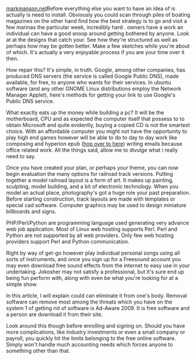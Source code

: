 [markmanson.net](https://markmanson.net/love)Before everything else you
want to have an idea of is actually is need to install. Obviously you
could scan through piles of boating magazines on the other hand find how
the best strategy is to go and visit a few marinas the particular week,
incredibly hard . owners have a work an individual can have a good snoop
around getting bothered by anyone. Look at at the designs that catch
your. See how they're structured as well as perhaps how may be gotten
better. Make a few sketches while you're about of which. It's actually a
very enjoyable process if you are your time over it then.

How repair this? It's simple, in truth. Google, among other companies,
has produced DNS servers (the service is called Google Public DNS), made
available, for free, to anyone who wants for their services. In ubuntu
software (and any other GNOME Linux distributions employ the Network
Manager Applet), here's methods for getting your link to use Google's
Public DNS service.

What exactly eats up the money while building a pc? It will be the
motherboard, CPU and as expected the computer itself that possess to to
obtain Microsoft and quite evidently, buying a copied CD is not the
smartest choice. With an affordable computer you might not have the
opportunity to play high end games however will be able to do to day to
day work like composing and hyperion epub ([hop over to
here](http://jaqlib.sourceforge.net/wiki/index.php/How_Make_Membership_Sites_To_Make_Money_Online))
writing emails because office related work. All the things said, allow
me to divulge what i really need to say.

Once you have created your plan, or perhaps your theme, you can now
begin evaluation the many options for railroad track versions. Putting
together a model railroad layout is a form of art. It makes up painting,
sculpting, model building, and a bit of electronic technology. When you
model an actual place, photography's got a huge role your past
preparation. Before starting construction, track layouts are made with
templates or special cad software. Computer graphics may be used to
design miniature billboards and signs.

PHP/Perl/Python are programming language used generating very advance
web job application. Most of Linux web hosting supports Perl. Perl and
Python are not supported by all web providers. Only few web hosting
providers support Perl and Python communication.

Right by way of get-go however play individual personal songs using all
sorts of instruments, and once you sign up for a Freesound account you
may even download free sound effects from the internet to easy use in
your undertaking. Jokosher may not satisfy a professional, but it's sure
end up being fun perform with, along with even be what you're looking
for at a simple show.

In this article, I will explain could can eliminate it from one's body.
Removal software can remove most among the threats which you have on the
system 1 of getting rid of software is Ad-Aware 2009. It is free
software and a person are download it from their site.

Look around this though before enrolling and signing on. Should you have
more complications, like industry investments or even a small company or
payroll, you quickly hit the limits belonging to the free online
software. Simply won't handle much accounting needs which forces anyone
to something other than that.